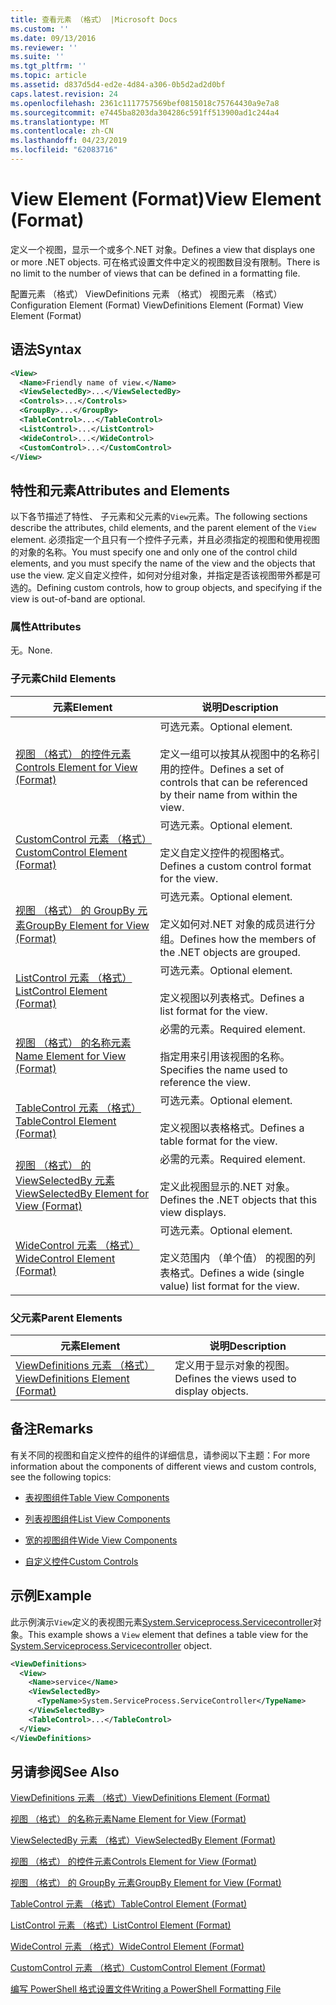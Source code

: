 ```yaml
---
title: 查看元素 （格式） |Microsoft Docs
ms.custom: ''
ms.date: 09/13/2016
ms.reviewer: ''
ms.suite: ''
ms.tgt_pltfrm: ''
ms.topic: article
ms.assetid: d837d5d4-ed2e-4d84-a306-0b5d2ad2d0bf
caps.latest.revision: 24
ms.openlocfilehash: 2361c1117757569bef0815018c75764430a9e7a8
ms.sourcegitcommit: e7445ba8203da304286c591ff513900ad1c244a4
ms.translationtype: MT
ms.contentlocale: zh-CN
ms.lasthandoff: 04/23/2019
ms.locfileid: "62083716"
---
```

# <a name="view-element-format"></a><span data-ttu-id="a7934-102">View Element (Format)</span><span class="sxs-lookup"><span data-stu-id="a7934-102">View Element (Format)</span></span>

<span data-ttu-id="a7934-103">定义一个视图，显示一个或多个.NET 对象。</span><span class="sxs-lookup"><span data-stu-id="a7934-103">Defines a view that displays one or more .NET objects.</span></span> <span data-ttu-id="a7934-104">可在格式设置文件中定义的视图数目没有限制。</span><span class="sxs-lookup"><span data-stu-id="a7934-104">There is no limit to the number of views that can be defined in a formatting file.</span></span>

<span data-ttu-id="a7934-105">配置元素 （格式） ViewDefinitions 元素 （格式） 视图元素 （格式）</span><span class="sxs-lookup"><span data-stu-id="a7934-105">Configuration Element (Format) ViewDefinitions Element (Format) View Element (Format)</span></span>

## <a name="syntax"></a><span data-ttu-id="a7934-106">语法</span><span class="sxs-lookup"><span data-stu-id="a7934-106">Syntax</span></span>

```xml
<View>
  <Name>Friendly name of view.</Name>
  <ViewSelectedBy>...</ViewSelectedBy>
  <Controls>...</Controls>
  <GroupBy>...</GroupBy>
  <TableControl>...</TableControl>
  <ListControl>...</ListControl>
  <WideControl>...</WideControl>
  <CustomControl>...</CustomControl>
</View>
```

## <a name="attributes-and-elements"></a><span data-ttu-id="a7934-107">特性和元素</span><span class="sxs-lookup"><span data-stu-id="a7934-107">Attributes and Elements</span></span>

<span data-ttu-id="a7934-108">以下各节描述了特性、 子元素和父元素的`View`元素。</span><span class="sxs-lookup"><span data-stu-id="a7934-108">The following sections describe the attributes, child elements, and the parent element of the `View` element.</span></span> <span data-ttu-id="a7934-109">必须指定一个且只有一个控件子元素，并且必须指定的视图和使用视图的对象的名称。</span><span class="sxs-lookup"><span data-stu-id="a7934-109">You must specify one and only one of the control child elements, and you must specify the name of the view and the objects that use the view.</span></span> <span data-ttu-id="a7934-110">定义自定义控件，如何对分组对象，并指定是否该视图带外都是可选的。</span><span class="sxs-lookup"><span data-stu-id="a7934-110">Defining custom controls, how to group objects, and specifying if the view is out-of-band are optional.</span></span>

### <a name="attributes"></a><span data-ttu-id="a7934-111">属性</span><span class="sxs-lookup"><span data-stu-id="a7934-111">Attributes</span></span>

<span data-ttu-id="a7934-112">无。</span><span class="sxs-lookup"><span data-stu-id="a7934-112">None.</span></span>

### <a name="child-elements"></a><span data-ttu-id="a7934-113">子元素</span><span class="sxs-lookup"><span data-stu-id="a7934-113">Child Elements</span></span>

|<span data-ttu-id="a7934-114">元素</span><span class="sxs-lookup"><span data-stu-id="a7934-114">Element</span></span>|<span data-ttu-id="a7934-115">说明</span><span class="sxs-lookup"><span data-stu-id="a7934-115">Description</span></span>|
|-------------|-----------------|
|[<span data-ttu-id="a7934-116">视图 （格式） 的控件元素</span><span class="sxs-lookup"><span data-stu-id="a7934-116">Controls Element for View (Format)</span></span>](./controls-element-for-view-format.md)|<span data-ttu-id="a7934-117">可选元素。</span><span class="sxs-lookup"><span data-stu-id="a7934-117">Optional element.</span></span><br /><br /> <span data-ttu-id="a7934-118">定义一组可以按其从视图中的名称引用的控件。</span><span class="sxs-lookup"><span data-stu-id="a7934-118">Defines a set of controls that can be referenced by their name from within the view.</span></span>|
|[<span data-ttu-id="a7934-119">CustomControl 元素 （格式）</span><span class="sxs-lookup"><span data-stu-id="a7934-119">CustomControl Element (Format)</span></span>](./customcontrol-element-for-groupby-format.md)|<span data-ttu-id="a7934-120">可选元素。</span><span class="sxs-lookup"><span data-stu-id="a7934-120">Optional element.</span></span><br /><br /> <span data-ttu-id="a7934-121">定义自定义控件的视图格式。</span><span class="sxs-lookup"><span data-stu-id="a7934-121">Defines a custom control format for the view.</span></span>|
|[<span data-ttu-id="a7934-122">视图 （格式） 的 GroupBy 元素</span><span class="sxs-lookup"><span data-stu-id="a7934-122">GroupBy Element for View (Format)</span></span>](./groupby-element-for-view-format.md)|<span data-ttu-id="a7934-123">可选元素。</span><span class="sxs-lookup"><span data-stu-id="a7934-123">Optional element.</span></span><br /><br /> <span data-ttu-id="a7934-124">定义如何对.NET 对象的成员进行分组。</span><span class="sxs-lookup"><span data-stu-id="a7934-124">Defines how the members of the .NET objects are grouped.</span></span>|
|[<span data-ttu-id="a7934-125">ListControl 元素 （格式）</span><span class="sxs-lookup"><span data-stu-id="a7934-125">ListControl Element (Format)</span></span>](./listcontrol-element-format.md)|<span data-ttu-id="a7934-126">可选元素。</span><span class="sxs-lookup"><span data-stu-id="a7934-126">Optional element.</span></span><br /><br /> <span data-ttu-id="a7934-127">定义视图以列表格式。</span><span class="sxs-lookup"><span data-stu-id="a7934-127">Defines a list format for the view.</span></span>|
|[<span data-ttu-id="a7934-128">视图 （格式） 的名称元素</span><span class="sxs-lookup"><span data-stu-id="a7934-128">Name Element for View (Format)</span></span>](./name-element-for-view-format.md)|<span data-ttu-id="a7934-129">必需的元素。</span><span class="sxs-lookup"><span data-stu-id="a7934-129">Required element.</span></span><br /><br /> <span data-ttu-id="a7934-130">指定用来引用该视图的名称。</span><span class="sxs-lookup"><span data-stu-id="a7934-130">Specifies the name used to reference the view.</span></span>|
|[<span data-ttu-id="a7934-131">TableControl 元素 （格式）</span><span class="sxs-lookup"><span data-stu-id="a7934-131">TableControl Element (Format)</span></span>](./tablecontrol-element-format.md)|<span data-ttu-id="a7934-132">可选元素。</span><span class="sxs-lookup"><span data-stu-id="a7934-132">Optional element.</span></span><br /><br /> <span data-ttu-id="a7934-133">定义视图以表格格式。</span><span class="sxs-lookup"><span data-stu-id="a7934-133">Defines a table format for the view.</span></span>|
|[<span data-ttu-id="a7934-134">视图 （格式） 的 ViewSelectedBy 元素</span><span class="sxs-lookup"><span data-stu-id="a7934-134">ViewSelectedBy Element for View (Format)</span></span>](./viewselectedby-element-format.md)|<span data-ttu-id="a7934-135">必需的元素。</span><span class="sxs-lookup"><span data-stu-id="a7934-135">Required element.</span></span><br /><br /> <span data-ttu-id="a7934-136">定义此视图显示的.NET 对象。</span><span class="sxs-lookup"><span data-stu-id="a7934-136">Defines the .NET objects that this view displays.</span></span>|
|[<span data-ttu-id="a7934-137">WideControl 元素 （格式）</span><span class="sxs-lookup"><span data-stu-id="a7934-137">WideControl Element (Format)</span></span>](./widecontrol-element-format.md)|<span data-ttu-id="a7934-138">可选元素。</span><span class="sxs-lookup"><span data-stu-id="a7934-138">Optional element.</span></span><br /><br /> <span data-ttu-id="a7934-139">定义范围内 （单个值） 的视图的列表格式。</span><span class="sxs-lookup"><span data-stu-id="a7934-139">Defines a wide (single value) list format for the view.</span></span>|

### <a name="parent-elements"></a><span data-ttu-id="a7934-140">父元素</span><span class="sxs-lookup"><span data-stu-id="a7934-140">Parent Elements</span></span>

|<span data-ttu-id="a7934-141">元素</span><span class="sxs-lookup"><span data-stu-id="a7934-141">Element</span></span>|<span data-ttu-id="a7934-142">说明</span><span class="sxs-lookup"><span data-stu-id="a7934-142">Description</span></span>|
|-------------|-----------------|
|[<span data-ttu-id="a7934-143">ViewDefinitions 元素 （格式）</span><span class="sxs-lookup"><span data-stu-id="a7934-143">ViewDefinitions Element (Format)</span></span>](./viewdefinitions-element-format.md)|<span data-ttu-id="a7934-144">定义用于显示对象的视图。</span><span class="sxs-lookup"><span data-stu-id="a7934-144">Defines the views used to display objects.</span></span>|

## <a name="remarks"></a><span data-ttu-id="a7934-145">备注</span><span class="sxs-lookup"><span data-stu-id="a7934-145">Remarks</span></span>

<span data-ttu-id="a7934-146">有关不同的视图和自定义控件的组件的详细信息，请参阅以下主题：</span><span class="sxs-lookup"><span data-stu-id="a7934-146">For more information about the components of different views and custom controls, see the following topics:</span></span>

- [<span data-ttu-id="a7934-147">表视图组件</span><span class="sxs-lookup"><span data-stu-id="a7934-147">Table View Components</span></span>](./creating-a-table-view.md)

- [<span data-ttu-id="a7934-148">列表视图组件</span><span class="sxs-lookup"><span data-stu-id="a7934-148">List View Components</span></span>](./creating-a-list-view.md)

- [<span data-ttu-id="a7934-149">宽的视图组件</span><span class="sxs-lookup"><span data-stu-id="a7934-149">Wide View Components</span></span>](./creating-a-wide-view.md)

- [<span data-ttu-id="a7934-150">自定义控件</span><span class="sxs-lookup"><span data-stu-id="a7934-150">Custom Controls</span></span>](./creating-custom-controls.md)

## <a name="example"></a><span data-ttu-id="a7934-151">示例</span><span class="sxs-lookup"><span data-stu-id="a7934-151">Example</span></span>

<span data-ttu-id="a7934-152">此示例演示`View`定义的表视图元素[System.Serviceprocess.Servicecontroller](/dotnet/api/System.ServiceProcess.ServiceController)对象。</span><span class="sxs-lookup"><span data-stu-id="a7934-152">This example shows a `View` element that defines a table view for the [System.Serviceprocess.Servicecontroller](/dotnet/api/System.ServiceProcess.ServiceController) object.</span></span>

```xml
<ViewDefinitions>
  <View>
    <Name>service</Name>
    <ViewSelectedBy>
      <TypeName>System.ServiceProcess.ServiceController</TypeName>
    </ViewSelectedBy>
    <TableControl>...</TableControl>
  </View>
</ViewDefinitions>

```

## <a name="see-also"></a><span data-ttu-id="a7934-153">另请参阅</span><span class="sxs-lookup"><span data-stu-id="a7934-153">See Also</span></span>

[<span data-ttu-id="a7934-154">ViewDefinitions 元素 （格式）</span><span class="sxs-lookup"><span data-stu-id="a7934-154">ViewDefinitions Element (Format)</span></span>](./viewdefinitions-element-format.md)

[<span data-ttu-id="a7934-155">视图 （格式） 的名称元素</span><span class="sxs-lookup"><span data-stu-id="a7934-155">Name Element for View (Format)</span></span>](./name-element-for-view-format.md)

[<span data-ttu-id="a7934-156">ViewSelectedBy 元素 （格式）</span><span class="sxs-lookup"><span data-stu-id="a7934-156">ViewSelectedBy Element (Format)</span></span>](./viewselectedby-element-format.md)

[<span data-ttu-id="a7934-157">视图 （格式） 的控件元素</span><span class="sxs-lookup"><span data-stu-id="a7934-157">Controls Element for View (Format)</span></span>](./controls-element-for-view-format.md)

[<span data-ttu-id="a7934-158">视图 （格式） 的 GroupBy 元素</span><span class="sxs-lookup"><span data-stu-id="a7934-158">GroupBy Element for View (Format)</span></span>](./groupby-element-for-view-format.md)

[<span data-ttu-id="a7934-159">TableControl 元素 （格式）</span><span class="sxs-lookup"><span data-stu-id="a7934-159">TableControl Element (Format)</span></span>](./tablecontrol-element-format.md)

[<span data-ttu-id="a7934-160">ListControl 元素 （格式）</span><span class="sxs-lookup"><span data-stu-id="a7934-160">ListControl Element (Format)</span></span>](./listcontrol-element-format.md)

[<span data-ttu-id="a7934-161">WideControl 元素 （格式）</span><span class="sxs-lookup"><span data-stu-id="a7934-161">WideControl Element (Format)</span></span>](./widecontrol-element-format.md)

[<span data-ttu-id="a7934-162">CustomControl 元素 （格式）</span><span class="sxs-lookup"><span data-stu-id="a7934-162">CustomControl Element (Format)</span></span>](./customcontrol-element-for-groupby-format.md)

[<span data-ttu-id="a7934-163">编写 PowerShell 格式设置文件</span><span class="sxs-lookup"><span data-stu-id="a7934-163">Writing a PowerShell Formatting File</span></span>](./writing-a-powershell-formatting-file.md)
